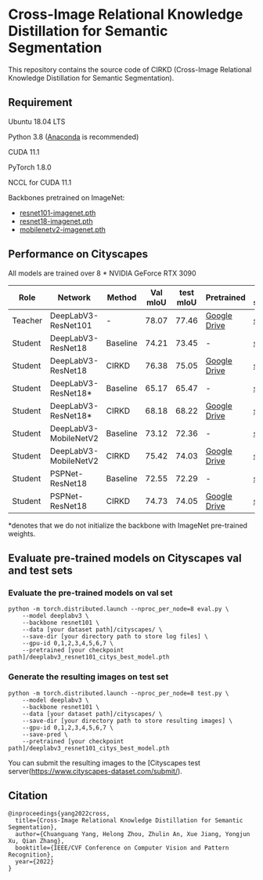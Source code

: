 #  Cross-Image Relational Knowledge Distillation for Semantic Segmentation

This repository contains the source code of CIRKD (Cross-Image Relational Knowledge Distillation for Semantic Segmentation).


## Requirement


Ubuntu 18.04 LTS

Python 3.8 ([Anaconda](https://www.anaconda.com/) is recommended)

CUDA 11.1

PyTorch 1.8.0

NCCL for CUDA 11.1

Backbones pretrained on ImageNet:
* [resnet101-imagenet.pth](https://drive.google.com/file/d/1V8-E4wm2VMsfnNiczSIDoSM7JJBMARkP/view?usp=sharing) 
* [resnet18-imagenet.pth](https://drive.google.com/file/d/1_i0n3ZePtQuh66uQIftiSwN7QAUlFb8_/view?usp=sharing) 
* [mobilenetv2-imagenet.pth](https://drive.google.com/file/d/12EDZjDSCuIpxPv-dkk1vrxA7ka0b0Yjv/view?usp=sharing) 

## Performance on Cityscapes

All models are trained over 8 * NVIDIA GeForce RTX 3090

| Role | Network |Method | Val mIoU|test mIoU|Pretrained |train script |
| -- | -- | -- |-- |-- |-- |-- |
|  Teacher | DeepLabV3-ResNet101|-|78.07 |77.46 |[Google Drive](https://drive.google.com/file/d/1zUdhYPYCDCclWU3Wo7GbbTlM8ibQ_UC1/view?usp=sharing) |[sh](https://github.com/winycg/CIRKD/tree/main/train_scripts/train_baseline/deeplabv3_res101.sh)|
| Student| DeepLabV3-ResNet18|Baseline| 74.21 | 73.45|- |[sh](https://github.com/winycg/CIRKD/tree/main/train_scripts/train_baseline/deeplabv3_res18.sh)|
| Student| DeepLabV3-ResNet18|CIRKD| 76.38 |75.05|[Google Drive](https://drive.google.com/file/d/1ebP28XJWJNDbU9OmnfT7x2JJWHWaDFMi/view?usp=sharing) |[sh](https://github.com/winycg/CIRKD/tree/main/train_scripts/train_kd/deeplabv3_res18.sh)|
| Student| DeepLabV3-ResNet18*|Baseline|65.17 |65.47  |-|[sh](https://github.com/winycg/CIRKD/tree/main/train_scripts/train_baseline/deeplabv3_res18_unpretrained.sh)|
| Student| DeepLabV3-ResNet18*|CIRKD|68.18|68.22|[Google Drive](https://drive.google.com/file/d/19mXtHup8HE9gH1DIfb9A7AA5kjYJyOag/view?usp=sharing) |[sh](https://github.com/winycg/CIRKD/tree/main/train_scripts/train_kd/deeplabv3_res18_unpretrained.sh)|
| Student| DeepLabV3-MobileNetV2|Baseline|73.12|72.36|- |[sh](https://github.com/winycg/CIRKD/tree/main/train_scripts/train_baseline/deeplabv3_mbv2.sh)|
| Student| DeepLabV3-MobileNetV2|CIRKD|75.42|74.03|[Google Drive](https://drive.google.com/file/d/1iw8GXxj612C_nRtBdS72kgIZ5nYOU1Ys/view?usp=sharing) |[sh](https://github.com/winycg/CIRKD/tree/main/train_scripts/train_kd/deeplabv3_mbv2.sh)|
| Student| PSPNet-ResNet18|Baseline|72.55|72.29|- |[sh](https://github.com/winycg/CIRKD/tree/main/train_scripts/train_baseline/deeplabv3_mbv2.sh)|
| Student| PSPNet-ResNet18|CIRKD|74.73|74.05|[Google Drive](https://drive.google.com/file/d/1zfpWVfzOpeVG7_WjeQPGB0rDl_XQX8ZG/view?usp=sharing) |[sh](https://github.com/winycg/CIRKD/tree/main/train_scripts/train_kd/pspnet_res18.sh)|

*denotes that we do not initialize the backbone with ImageNet pre-trained weights.

## Evaluate pre-trained models on Cityscapes val and test sets

### Evaluate the pre-trained models on val set
```
python -m torch.distributed.launch --nproc_per_node=8 eval.py \
    --model deeplabv3 \
    --backbone resnet101 \
    --data [your dataset path]/cityscapes/ \
    --save-dir [your directory path to store log files] \
    --gpu-id 0,1,2,3,4,5,6,7 \
    --pretrained [your checkpoint path]/deeplabv3_resnet101_citys_best_model.pth
```

### Generate the resulting images on test set
```
python -m torch.distributed.launch --nproc_per_node=8 test.py \
    --model deeplabv3 \
    --backbone resnet101 \
    --data [your dataset path]/cityscapes/ \
    --save-dir [your directory path to store resulting images] \
    --gpu-id 0,1,2,3,4,5,6,7 \
    --save-pred \
    --pretrained [your checkpoint path]/deeplabv3_resnet101_citys_best_model.pth
```
You can submit the resulting images to the [Cityscapes test server(https://www.cityscapes-dataset.com/submit/).
## Citation

```
@inproceedings{yang2022cross,
  title={Cross-Image Relational Knowledge Distillation for Semantic Segmentation},
  author={Chuanguang Yang, Helong Zhou, Zhulin An, Xue Jiang, Yongjun Xu, Qian Zhang},
  booktitle={IEEE/CVF Conference on Computer Vision and Pattern Recognition},
  year={2022}
}
```



